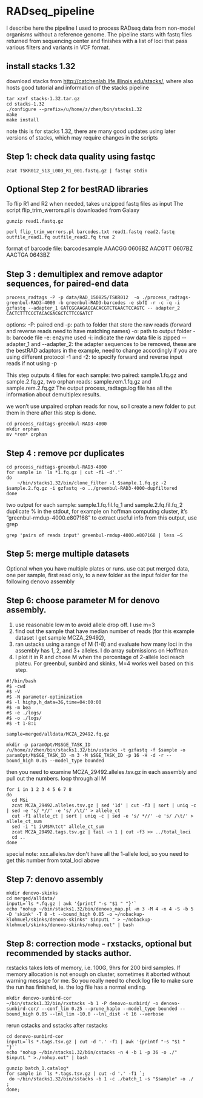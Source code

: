 # RADseq_pipeline
I describe here the pipeline I used to process RADseq data from non-model organisms without a reference genome. The pipeline starts with fastq files returned from sequencing center and finishes with a list of loci that pass various filters and variants in VCF format.

## install stacks 1.32
download stacks from http://catchenlab.life.illinois.edu/stacks/, where also hosts good tutorial and information of the stacks pipeline

```
tar xzvf stacks-1.32.tar.gz
cd stacks-1.32
./configure --prefix=/u/home/z/zhen/bin/stacks1.32
make
make install
```
note this is for stacks 1.32, there are many good updates using later versions of stacks, which may require changes in the scripts

## Step 1: check data quality using fastqc
```
zcat TSKR012_S13_L003_R1_001.fastq.gz | fastqc stdin
```

## Optional Step 2 for bestRAD libraries
To flip R1 and R2 when needed, takes unzipped fastq files as input
The script flip_trim_werrors.pl is downloaded from Galaxy
```
gunzip read1.fastq.gz

perl flip_trim_werrors.pl barcodes.txt read1.fastq read2.fastq outfile_read1.fq outfile_read2.fq true 2
```
format of barcode file: barcode<tab>sample
AAACGG  0606BZ
AACGTT  0607BZ
AACTGA  0643BZ

## Step 3 : demultiplex and remove adaptor sequences, for paired-end data
```
process_radtags -P -p data/RAD_150825/TSKR012  -o ./process_radtags-greenbul-RAD3-4000 -b greenbul-RAD3-barcodes -e sbfI -r -c -q -i gzfastq --adapter_1 GATCGGAAGAGCACACGTCTGAACTCCAGTC -- adapter_2 CACTCTTTCCCTACACGACGCTCTTCCGATCT
```
options: 
-P: paired end
-p: path to folder that store the raw reads (forward and reverse reads need to have matching names)
-o: path to output folder
-b: barcode file
-e: enzyme used
-i: indicate the raw data file is zipped
--adapter_1 and --adapter_2: the adapter sequences to be removed, these are the bestRAD adaptors in the example, need to change accordingly if you are using different protocol
-1 and -2: to specify forward and reverse input reads if not using -p

This step outputs 4 files for each sample:
two paired: sample.1.fq.gz and sample.2.fq.gz, 
two orphan reads: sample.rem.1.fq.gz and sample.rem.2.fq.gz
The output process_radtags.log file has all the information about demultiplex results.

we won’t use unpaired orphan reads for now, so I create a new folder to put them in there after this step is done.
```
cd process_radtags-greenbul-RAD3-4000
mkdir orphan
mv *rem* orphan
```

## Step 4 : remove pcr duplicates
```
cd process_radtags-greenbul-RAD3-4000
for sample in `ls *1.fq.gz | cut -f1 -d'.'`
do
    ~/bin/stacks1.32/bin/clone_filter -1 $sample.1.fq.gz -2 $sample.2.fq.gz -i gzfastq -o ../greenbul-RAD3-4000-dupfiltered
done
```
two output for each sample: sample.1.fq.fil.fq_1 and sample.2.fq.fil.fq_2
duplicate % in the stdout, for example on hoffman computing cluster, it’s “greenbul-rmdup-4000.e807168”
to extract useful info from this output, use grep
```
grep 'pairs of reads input' greenbul-rmdup-4000.e807168 | less –S
```

## Step 5: merge multiple datasets 
Optional when you have multiple plates or runs. use cat
put merged data, one per sample, first read only, to a new folder as the input folder for the following denovo assembly

## Step 6: choose parameter M for denovo assembly. 
1. use reasonable low m to avoid allele drop off. I use m=3
2. find out the sample that have median number of reads (for this example dataset I get sample MCZA_29492), 
3. ran ustacks using a range of M (1-8) and evaluate how many loci in the assembly has 1, 2, and 3+ alleles. I do array submissions on Hoffman
4. I plot it in R and chose M when the percentage of 2-allele loci reach plateu. For greenbul, sunbird and skinks, M=4 works well based on this step. 
```
#!/bin/bash
#$ -cwd
#$ -V
#$ -N parameter-optimization
#$ -l highp,h_data=3G,time=04:00:00
#$ -m bea
#$ -e ./logs/
#$ -o ./logs/
#$ -t 1-8:1

sample=merged/alldata/MCZA_29492.fq.gz

mkdir -p paramOpt/M$SGE_TASK_ID
/u/home/z/zhen/bin/stacks1.32/bin/ustacks -t gzfastq -f $sample -o paramOpt/M$SGE_TASK_ID -m 3 -M $SGE_TASK_ID -p 16 -H -d -r --bound_high 0.05 --model_type bounded
```
then you need to examine MCZA_29492.alleles.tsv.gz in each assembly and pull out the numbers. loop through all M
```
for i in 1 2 3 4 5 6 7 8
do
  cd M$i
  zcat MCZA_29492.alleles.tsv.gz | sed '1d' | cut -f3 | sort | uniq -c | sed -e 's/ *//' -e 's/ /\t/' > allele_ct
  cut -f1 allele_ct | sort | uniq -c | sed -e 's/ *//' -e 's/ /\t/' > allele_ct_sum
  sed -i "1 i\M$M\tct" allele_ct_sum 
  zcat MCZA_29492.tags.tsv.gz | tail -n 1 | cut -f3 >> ../total_loci 
  cd ..
done
```
special note: xxx.alleles.tsv don't have all the 1-allele loci, so you need to get this number from total_loci above

## Step 7: denovo assembly
```
mkdir denovo-skinks
cd merged/alldata/
inputL=`ls *.fq.gz | awk '{printf "-s "$1 " "}'`
echo "nohup ~/bin/stacks1.32/bin/denovo_map.pl -m 3 -M 4 -n 4 -S -b 5 -D 'skink' -T 8 -t --bound_high 0.05 -o ~/nobackup-klohmuel/skinks/denovo-skinks" $inputL " > ~/nobackup-klohmuel/skinks/denovo-skinks/nohup.out" | bash
```
## Step 8: correction mode - rxstacks, optional but recommended by stacks author.
rxstacks takes lots of memory, i.e. 100G, 9hrs for 200 bird samples. If memory allocation is not enough on cluster, sometimes it aborted without warning message for me. So you really need to check log file to make sure the run has finished, ie. the log file has a normal ending. 
```
mkdir denovo-sunbird-cor
~/bin/stacks1.32/bin/rxstacks -b 1 -P denovo-sunbird/ -o denovo-sunbird-cor/ --conf_lim 0.25 --prune_haplo --model_type bounded --bound_high 0.05 --lnl_lim -10.0 --lnl_dist -t 16 --verbose
```
rerun cstacks and sstacks after rxstacks
```
cd denovo-sunbird-cor
inputL=`ls *.tags.tsv.gz | cut -d '.' -f1 | awk '{printf "-s "$1 " "}'`
echo "nohup ~/bin/stacks1.32/bin/cstacks -n 4 -b 1 -p 36 -o ./" $inputL " >./nohup.out" | bash

gunzip batch_1.catalog*
for sample in `ls *.tags.tsv.gz | cut -d '.' -f1 `;
 do ~/bin/stacks1.32/bin/sstacks -b 1 -c ./batch_1 -s "$sample" -o ./ ;
done;
```
